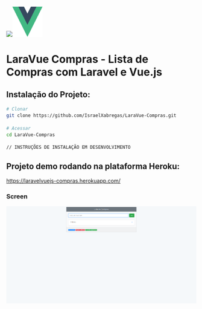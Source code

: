 <img src="https://laravel.com/assets/img/components/logo-laravel.svg"/><img src="https://github.com/vuejs/art/blob/master/logo.svg"  width="80" height="80"/>

# LaraVue Compras - Lista de Compras com Laravel e Vue.js

## Instalação do Projeto:
``` bash
# Clonar
git clone https://github.com/IsraelXabregas/LaraVue-Compras.git

# Acessar
cd LaraVue-Compras

// INSTRUÇÕES DE INSTALAÇÃO EM DESENVOLVIMENTO
```
## Projeto demo rodando na plataforma Heroku:
https://laravelvuejs-compras.herokuapp.com/

### Screen
<img src="https://github.com/IsraelXabregas/LaraVue-Compras/blob/master/Screen.png"/>

